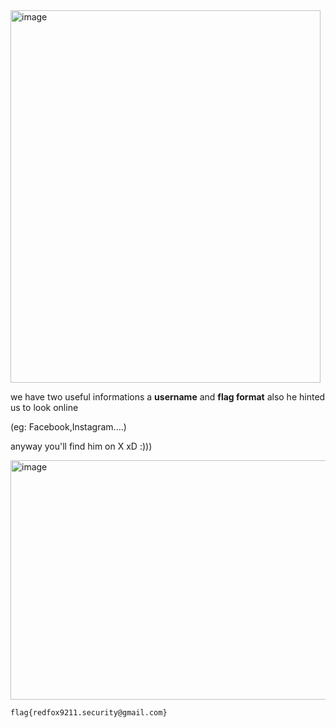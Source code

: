<img width="496" height="596" alt="image" src="https://github.com/user-attachments/assets/d61e3064-f867-4b1e-9e11-d584870c7012" />

we have two useful informations a **username** and **flag format** also he hinted us to look online 

(eg: Facebook,Instagram....)

anyway you'll find him on X xD :)))

<img width="743" height="383" alt="image" src="https://github.com/user-attachments/assets/81d2d9bf-8035-41e5-ae31-7ae9c5a65c14" />

`flag{redfox9211.security@gmail.com}`
